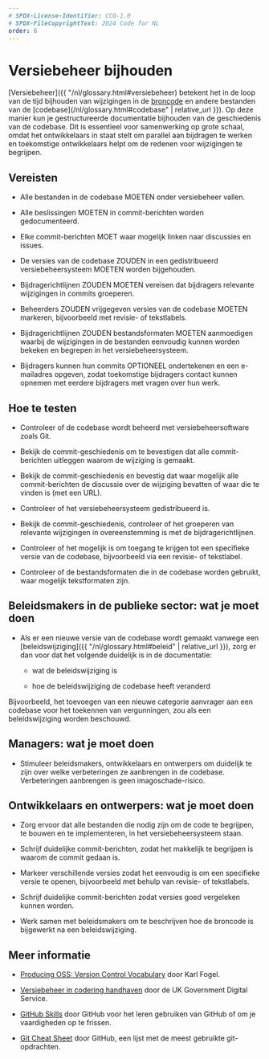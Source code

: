 ```yaml
---
# SPDX-License-Identifier: CC0-1.0
# SPDX-FileCopyrightText: 2024 Code for NL
order: 6
---
```


# Versiebeheer bijhouden

[Versiebeheer]({{ "/nl/glossary.html#versiebeheer) betekent het in de loop van de tijd bijhouden van wijzigingen in de [broncode](/nl/glossary.html#broncode) en andere bestanden van de [codebase](/nl/glossary.html#codebase" | relative_url }}). Op deze manier kun je gestructureerde documentatie bijhouden van de geschiedenis van de codebase. Dit is essentieel voor samenwerking op grote schaal, omdat het ontwikkelaars in staat stelt om parallel aan bijdragen te werken en toekomstige ontwikkelaars helpt om de redenen voor wijzigingen te begrijpen.

## Vereisten

- Alle bestanden in de codebase MOETEN onder versiebeheer vallen.

- Alle beslissingen MOETEN in commit-berichten worden gedocumenteerd.

- Elke commit-berichten MOET waar mogelijk linken naar discussies en issues.

- De versies van de codebase ZOUDEN in een gedistribueerd versiebeheersysteem MOETEN worden bijgehouden.

- Bijdragerichtlijnen ZOUDEN MOETEN vereisen dat bijdragers relevante wijzigingen in commits groeperen.

- Beheerders ZOUDEN vrijgegeven versies van de codebase MOETEN markeren, bijvoorbeeld met revisie- of tekstlabels.

- Bijdragerichtlijnen ZOUDEN bestandsformaten MOETEN aanmoedigen waarbij de wijzigingen in de bestanden eenvoudig kunnen worden bekeken en begrepen in het versiebeheersysteem.

- Bijdragers kunnen hun commits OPTIONEEL ondertekenen en een e-mailadres opgeven, zodat toekomstige bijdragers contact kunnen opnemen met eerdere bijdragers met vragen over hun werk.

## Hoe te testen

- Controleer of de codebase wordt beheerd met versiebeheersoftware zoals Git.

- Bekijk de commit-geschiedenis om te bevestigen dat alle commit-berichten uitleggen waarom de wijziging is gemaakt.

- Bekijk de commit-geschiedenis en bevestig dat waar mogelijk alle commit-berichten de discussie over de wijziging bevatten of waar die te vinden is (met een URL).

- Controleer of het versiebeheersysteem gedistribueerd is.

- Bekijk de commit-geschiedenis, controleer of het groeperen van relevante wijzigingen in overeenstemming is met de bijdragerichtlijnen.

- Controleer of het mogelijk is om toegang te krijgen tot een specifieke versie van de codebase, bijvoorbeeld via een revisie- of tekstlabel.

- Controleer of de bestandsformaten die in de codebase worden gebruikt, waar mogelijk tekstformaten zijn.

## Beleidsmakers in de publieke sector: wat je moet doen

- Als er een nieuwe versie van de codebase wordt gemaakt vanwege een [beleidswijziging]({{ "/nl/glossary.html#beleid" | relative_url }}), zorg er dan voor dat het volgende duidelijk is in de documentatie:

    -   wat de beleidswijziging is

    -   hoe de beleidswijziging de codebase heeft veranderd

Bijvoorbeeld, het toevoegen van een nieuwe categorie aanvrager aan een codebase voor het toekennen van vergunningen, zou als een beleidswijziging worden beschouwd.

## Managers: wat je moet doen

- Stimuleer beleidsmakers, ontwikkelaars en ontwerpers om duidelijk te zijn over welke verbeteringen ze aanbrengen in de codebase. Verbeteringen aanbrengen is geen imagoschade-risico.

## Ontwikkelaars en ontwerpers: wat je moet doen

- Zorg ervoor dat alle bestanden die nodig zijn om de code te begrijpen, te bouwen en te implementeren, in het versiebeheersysteem staan.

- Schrijf duidelijke commit-berichten, zodat het makkelijk te begrijpen is waarom de commit gedaan is.

- Markeer verschillende versies zodat het eenvoudig is om een specifieke versie te openen, bijvoorbeeld met behulp van revisie- of tekstlabels.

- Schrijf duidelijke commit-berichten zodat versies goed vergeleken kunnen worden.

- Werk samen met beleidsmakers om te beschrijven hoe de broncode is bijgewerkt na een beleidswijziging.

## Meer informatie

* [Producing OSS: Version Control Vocabulary](https://producingoss.com/en/vc.html#vc-vocabulary) door Karl Fogel.

* [Versiebeheer in codering handhaven](https://www.gov.uk/service-manual/technology/maintaining-version-control-in-coding) door de UK Government Digital Service.

* [GitHub Skills](https://skills.github.com/) door GitHub voor het leren gebruiken van GitHub of om je vaardigheden op te frissen.

* [Git Cheat Sheet](https://education.github.com/git-cheat-sheet-education.pdf) door GitHub, een lijst met de meest gebruikte git-opdrachten.
